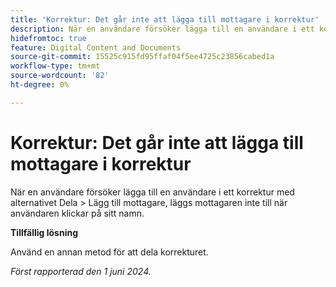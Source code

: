 ```yaml
---
title: 'Korrektur: Det går inte att lägga till mottagare i korrektur'
description: När en användare försöker lägga till en användare i ett korrektur med alternativet Dela > Lägg till mottagare, läggs mottagaren inte till när användaren klickar på sitt namn.
hidefromtoc: true
feature: Digital Content and Documents
source-git-commit: 15525c915fd95ffaf04f5ee4725c23856cabed1a
workflow-type: tm+mt
source-wordcount: '82'
ht-degree: 0%

---
```



# Korrektur: Det går inte att lägga till mottagare i korrektur

När en användare försöker lägga till en användare i ett korrektur med alternativet Dela > Lägg till mottagare, läggs mottagaren inte till när användaren klickar på sitt namn.

**Tillfällig lösning**

Använd en annan metod för att dela korrekturet.

_Först rapporterad den 1 juni 2024._
